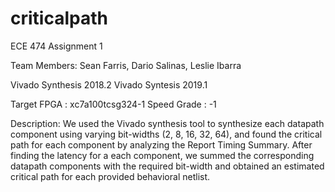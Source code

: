 # criticalpath
ECE 474 Assignment 1

Team Members: Sean Farris,
              Dario Salinas,
              Leslie Ibarra

Vivado Synthesis 2018.2
Vivado Syntesis 2019.1

Target FPGA : xc7a100tcsg324-1
Speed Grade : -1

Description:
We used the Vivado synthesis tool to synthesize each datapath component using varying bit-widths (2, 8, 16, 32, 64), and found the critical path for each component by analyzing the Report Timing Summary. After finding the latency for a each component, we summed the corresponding datapath components with the required bit-width and obtained an estimated critical path for each provided behavioral netlist.
